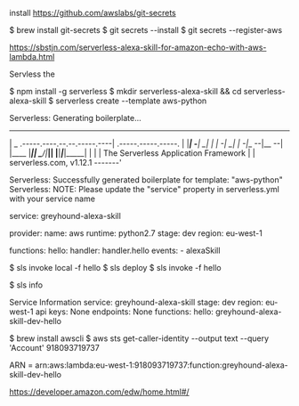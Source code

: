 install https://github.com/awslabs/git-secrets

$ brew install git-secrets
$ git secrets --install
$ git secrets --register-aws

https://sbstjn.com/serverless-alexa-skill-for-amazon-echo-with-aws-lambda.html

Servless the

$ npm install -g serverless
$ mkdir serverless-alexa-skill && cd serverless-alexa-skill
$ serverless create --template aws-python

Serverless: Generating boilerplate...
 _______                             __
|   _   .-----.----.--.--.-----.----|  .-----.-----.-----.
|   |___|  -__|   _|  |  |  -__|   _|  |  -__|__ --|__ --|
|____   |_____|__|  \___/|_____|__| |__|_____|_____|_____|
|   |   |             The Serverless Application Framework
|       |                           serverless.com, v1.12.1
 -------'

Serverless: Successfully generated boilerplate for template: "aws-python"
Serverless: NOTE: Please update the "service" property in serverless.yml with your service name



service: greyhound-alexa-skill

provider:
  name: aws
  runtime: python2.7
  stage: dev
  region: eu-west-1

functions:
  hello:
    handler: handler.hello
    events:
      - alexaSkill

$ sls invoke local -f hello
$ sls deploy
$ sls invoke -f hello

$ sls info

Service Information
service: greyhound-alexa-skill
stage: dev
region: eu-west-1
api keys:
  None
endpoints:
  None
functions:
  hello: greyhound-alexa-skill-dev-hello

$ brew install awscli
$ aws sts get-caller-identity --output text --query 'Account'
918093719737

ARN = arn:aws:lambda:eu-west-1:918093719737:function:greyhound-alexa-skill-dev-hello

https://developer.amazon.com/edw/home.html#/
